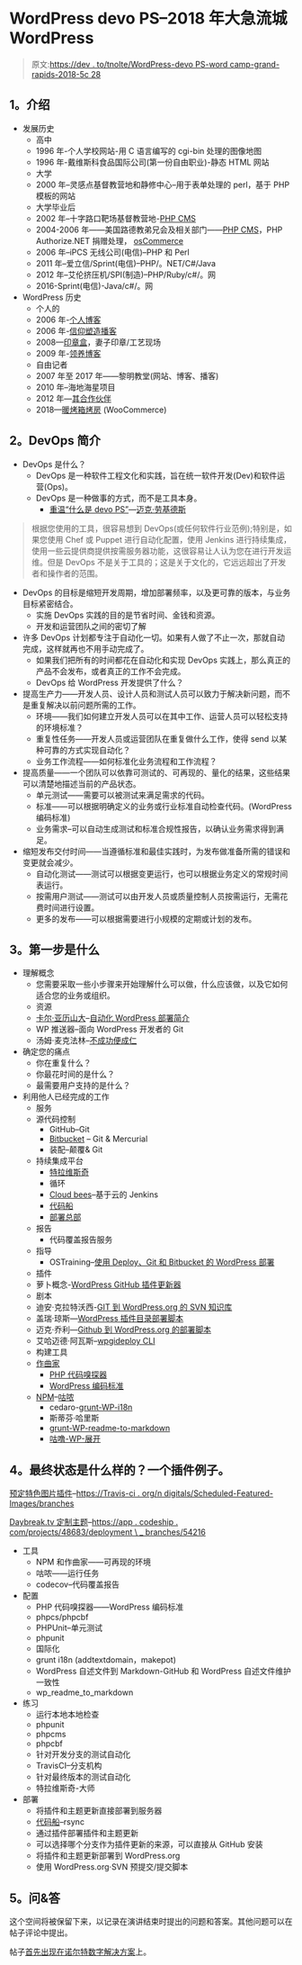 # WordPress devo PS–2018 年大急流城 WordPress

> 原文:[https://dev . to/tnolte/WordPress-devo PS-word camp-grand-rapids-2018-5c 28](https://dev.to/tnolte/wordpress-devops-wordcamp-grand-rapids-2018-5c28)

## [](#1-introductions)1。介绍

*   发展历史
    *   高中
    *   1996 年-个人学校网站-用 C 语言编写的 cgi-bin 处理的图像地图
    *   1996 年-戴维斯科食品国际公司(第一份自由职业)-静态 HTML 网站
    *   大学
    *   2000 年–灵感点基督教营地和静修中心–用于表单处理的 perl，基于 PHP 模板的网站
    *   大学毕业后
    *   2002 年–十字路口靶场基督教营地-[PHP CMS](http://www.phpwcms.org/)
    *   2004-2006 年——美国路德教弟兄会及相关部门——[PHP CMS](http://www.phpwcms.org/)，PHP Authorize.NET 捐赠处理， [osCommerce](https://www.oscommerce.com/)
    *   2006 年–iPCS 无线公司(电信)–PHP 和 Perl
    *   2011 年–爱立信/Sprint(电信)–PHP/。NET/C#/Java
    *   2012 年–艾伦挤压机/SPI(制造)–PHP/Ruby/c#/。网
    *   2016-Sprint(电信)-Java/c#/。网
*   WordPress 历史
    *   个人的
    *   2006 年-[个人博客](https://tim.noltefamily.org/)
    *   2006 年-[信仰塑造播客](https://www.faithshaping.org/)
    *   2008—[印章盒](https://www.thestampbox.com/)，妻子印章/工艺现场
    *   2009 年-[领养博客](https://adoption.noltefamily.org/)
    *   自由记者
    *   2007 年至 2017 年——黎明教堂(网站、博客、播客)
    *   2010 年–海地海星项目
    *   2012 年—[其合作伙伴](https://www.itsdelivers.com/)
    *   2018—[暖烤箱烤房](https://warmovenbakehouse.com/) (WooCommerce)

## [](#2-intro-to-devops)2。DevOps 简介

*   DevOps 是什么？
    *   DevOps 是一种软件工程文化和实践，旨在统一软件开发(Dev)和软件运营(Ops)。
    *   DevOps 是一种做事的方式，而不是工具本身。
        *   [重温“什么是 devo PS”](http://radar.oreilly.com/2014/06/revisiting-what-is-devops.html)—[迈克·劳基德斯](http://twitter.com/mikeloukides)

> 根据您使用的工具，很容易想到 DevOps(或任何软件行业范例);特别是，如果您使用 Chef 或 Puppet 进行自动化配置，使用 Jenkins 进行持续集成，使用一些云提供商提供按需服务器功能，这很容易让人认为您在进行开发运维。但是 DevOps 不是关于工具的；这是关于文化的，它远远超出了开发者和操作者的范围。

*   DevOps 的目标是缩短开发周期，增加部署频率，以及更可靠的版本，与业务目标紧密结合。
    *   实施 DevOps 实践的目的是节省时间、金钱和资源。
    *   开发和运营团队之间的密切了解
*   许多 DevOps 计划都专注于自动化一切。如果有人做了不止一次，那就自动完成，这样就再也不用手动完成了。
    *   如果我们把所有的时间都花在自动化和实现 DevOps 实践上，那么真正的产品不会发布，或者真正的工作不会完成。
    *   DevOps 给 WordPress 开发提供了什么？
*   提高生产力——开发人员、设计人员和测试人员可以致力于解决新问题，而不是重复解决以前问题所需的工作。
    *   环境——我们如何建立开发人员可以在其中工作、运营人员可以轻松支持的环境标准？
    *   重复性任务——开发人员或运营团队在重复做什么工作，使得 send 以某种可靠的方式实现自动化？
    *   业务工作流程——如何标准化业务流程和工作流程？
*   提高质量——一个团队可以依靠可测试的、可再现的、量化的结果，这些结果可以清楚地描述当前的产品状态。
    *   单元测试——需要可以被测试来满足需求的代码。
    *   标准——可以根据明确定义的业务或行业标准自动检查代码。(WordPress 编码标准)
    *   业务需求–可以自动生成测试和标准合规性报告，以确认业务需求得到满足。
*   缩短发布交付时间——当遵循标准和最佳实践时，为发布做准备所需的错误和变更就会减少。
    *   自动化测试——测试可以根据变更运行，也可以根据业务定义的常规时间表运行。
    *   按需用户测试——测试可以由开发人员或质量控制人员按需运行，无需花费时间进行设置。
    *   更多的发布——可以根据需要进行小规模的定期或计划的发布。

## [](#3-what-are-the-first-steps)3。第一步是什么

*   理解概念
    *   您需要采取一些小步骤来开始理解什么可以做，什么应该做，以及它如何适合您的业务或组织。
    *   资源
    *   [卡尔·亚历山大](https://carlalexander.ca/)–[自动化 WordPress 部署简介](https://carlalexander.ca/introduction-automated-wordpress-deployments/)
    *   WP 推送器–面向 WordPress 开发者的 Git
    *   汤姆·麦克法林–[不成功便成仁](https://tommcfarlin.com/ship-it-or-die/)
*   确定您的痛点
    *   你在重复什么？
    *   你最花时间的是什么？
    *   最需要用户支持的是什么？
*   利用他人已经完成的工作
    *   服务
    *   源代码控制
        *   GitHub–Git
        *   [Bitbucket](https://bitbucket.org) – Git & Mercurial
        *   装配–颠覆& Git
    *   持续集成平台
        *   [特拉维斯奇](https://travis-ci.org)
        *   循环
        *   [Cloud bees](https://www.cloudbees.com)–基于云的 Jenkins
        *   [代码船](http://codeship.com/)
        *   [部署总部](https://www.deployhq.com/)
    *   报告
        *   代码覆盖报告服务
    *   指导
        *   OSTraining–[使用 Deploy、Git 和 Bitbucket 的 WordPress 部署](https://www.ostraining.com/blog/wordpress/deploy-git-wordpress/)
    *   插件
    *   萝卜概念-[WordPress GitHub 插件更新器](https://github.com/radishconcepts/WordPress-GitHub-Plugin-Updater)
    *   剧本
    *   迪安·克拉特沃西-[GIT 到 WordPress.org 的 SVN 知识库](https://github.com/deanc/wordpress-plugin-git-svn)
    *   盖瑞·琼斯—[WordPress 插件目录部署脚本](https://github.com/GaryJones/wordpress-plugin-svn-deploy)
    *   迈克·乔利—[Github 到 WordPress.org 的部署脚本](https://github.com/mikejolley/github-to-wordpress-deploy-script)
    *   艾哈迈德·阿瓦斯–[wpgideploy CLI](https://github.com/ahmadawais/WPGitDeploy-CLI)
    *   构建工具
    *   [作曲家](https://getcomposer.org/)
        *   [PHP 代码嗅探器](https://packagist.org/packages/squizlabs/php_codesniffer)
        *   [WordPress 编码标准](https://packagist.org/packages/wp-coding-standards/wpcs)
    *   [NPM](https://www.npmjs.com/)–[咕哝](https://gruntjs.com/)
        *   cedaro-[grunt-WP-i18n](https://github.com/cedaro/grunt-wp-i18n)
        *   斯蒂芬·哈里斯
        *   [grunt-WP-readme-to-markdown](https://github.com/stephenharris/wp-readme-to-markdown)
        *   [咕噜-WP-展开](https://github.com/stephenharris/grunt-wp-deploy)

## [](#4-what-does-the-end-state-look-like-a-plugin-example)4。最终状态是什么样的？一个插件例子。

[预定特色图片插件](https://github.com/timnolte/scheduled-featured-images/tree/1.0.0-dev)–[https://Travis-ci . org/n digitals/Scheduled-Featured-Images/branches](https://travis-ci.org/ndigitals/scheduled-featured-images/branches)

[Daybreak.tv 定制主题](https://bitbucket.org/daybreakchurch/daybreakv5/branch/dev-5.0.10.1)–[https://app . codeship . com/projects/48683/deployment \ _ branches/54216](https://app.codeship.com/projects/48683/deployment%5C_branches/54216)

*   工具
    *   NPM 和作曲家——可再现的环境
    *   咕哝——运行任务
    *   codecov–代码覆盖报告
*   配置
    *   PHP 代码嗅探器——WordPress 编码标准
    *   phpcs/phpcbf
    *   PHPUnit–单元测试
    *   phpunit
    *   国际化
    *   grunt i18n (addtextdomain，makepot)
    *   WordPress 自述文件到 Markdown-GitHub 和 WordPress 自述文件维护一致性
    *   wp_readme_to_markdown
*   练习
    *   运行本地本地检查
    *   phpunit
    *   phpcms
    *   phpcbf
    *   针对开发分支的测试自动化
    *   TravisCI–分支机构
    *   针对最终版本的测试自动化
    *   特拉维斯奇-大师
*   部署
    *   将插件和主题更新直接部署到服务器
    *   [代码船](http://codeship.com/)–rsync
    *   通过插件部署插件和主题更新
    *   可以选择哪个分支作为插件更新的来源，可以直接从 GitHub 安装
    *   将插件和主题更新部署到 WordPress.org
    *   使用 WordPress.org·SVN 预提交/提交脚本

## [](#5-q-amp-a)5。问&答

这个空间将被保留下来，以记录在演讲结束时提出的问题和答案。其他问题可以在帖子评论中提出。

帖子[首先出现在](https://www.ndigitals.com/articles/wordpress-devops-wordcamp-grand-rapids-2018/)[诺尔特数字解决方案](https://www.ndigitals.com)上。